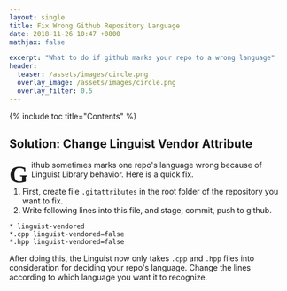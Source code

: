```yaml
---
layout: single
title: Fix Wrong Github Repository Language
date: 2018-11-26 10:47 +0800
mathjax: false

excerpt: "What to do if github marks your repo to a wrong language"
header:
  teaser: /assets/images/circle.png
  overlay_image: /assets/images/circle.png
  overlay_filter: 0.5
---
```

{% include toc title="Contents" %}
## Solution: Change Linguist Vendor Attribute
<span style = "display:block;
	float:left;
	font-family:Georgia;
	font-size: 310%;
	font-weight: bold;
	line-height: 90%;
	margin-right: 6px;
	margin-bottom:-2px;
	margin-top: 7px;">G</span>ithub sometimes marks one repo's language wrong because of Linguist Library behavior. Here is a quick fix.

1. First, create file `.gitattributes` in the root folder of the repository you want to fix.
2. Write following lines into this file, and stage, commit, push to github.
```
* linguist-vendored
*.cpp linguist-vendored=false
*.hpp linguist-vendored=false
```

After doing this, the Linguist now only takes `.cpp` and `.hpp` files into consideration for deciding your repo's language. Change the lines according to which language you want it to recognize.

